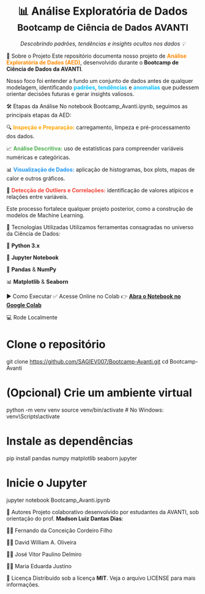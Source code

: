 <h1 align="center">📊 Análise Exploratória de Dados <small><br>Bootcamp de Ciência de Dados AVANTI</small></h1> <p align="center"> <em>Descobrindo padrões, tendências e insights ocultos nos dados 💡</em> </p>
🧠 Sobre o Projeto
Este repositório documenta nosso projeto de <strong><span style="color:#ff8800">Análise Exploratória de Dados (AED)</span></strong>, desenvolvido durante o <strong>Bootcamp de Ciência de Dados da AVANTI</strong>.

Nosso foco foi entender a fundo um conjunto de dados antes de qualquer modelagem, identificando <span style="color:#00bfff"><strong>padrões</strong></span>, <span style="color:#00bfff"><strong>tendências</strong></span> e <span style="color:#00bfff"><strong>anomalias</strong></span> que pudessem orientar decisões futuras e gerar insights valiosos.

🛠️ Etapas da Análise
No notebook Bootcamp_Avanti.ipynb, seguimos as principais etapas da AED:

🔍 <strong><span style="color:#ffa500">Inspeção e Preparação:</span></strong> carregamento, limpeza e pré-processamento dos dados.

📈 <strong><span style="color:#4caf50">Análise Descritiva:</span></strong> uso de estatísticas para compreender variáveis numéricas e categóricas.

📊 <strong><span style="color:#2196f3">Visualização de Dados:</span></strong> aplicação de histogramas, box plots, mapas de calor e outros gráficos.

🚨 <strong><span style="color:#f44336">Detecção de Outliers e Correlações:</span></strong> identificação de valores atípicos e relações entre variáveis.

Este processo fortalece qualquer projeto posterior, como a construção de modelos de Machine Learning.

🧰 Tecnologias Utilizadas
Utilizamos ferramentas consagradas no universo da Ciência de Dados:

🐍 <strong>Python 3.x</strong>

📒 <strong>Jupyter Notebook</strong>

🧮 <strong>Pandas</strong> & <strong>NumPy</strong>

📊 <strong>Matplotlib</strong> & <strong>Seaborn</strong>

▶️ Como Executar
✅ Acesse Online no Colab
👉 <a href="https://colab.research.google.com/drive/12l4xJ4qjSdDmx2UmUJ9unQDMjGMz0YnP"><strong>Abra o Notebook no Google Colab</strong></a>

💻 Rode Localmente
# Clone o repositório
git clone https://github.com/SAGIEV007/Bootcamp-Avanti.git
cd Bootcamp-Avanti

# (Opcional) Crie um ambiente virtual
python -m venv venv
source venv/bin/activate  # No Windows: venv\Scripts\activate

# Instale as dependências
pip install pandas numpy matplotlib seaborn jupyter

# Inicie o Jupyter
jupyter notebook Bootcamp_Avanti.ipynb


👥 Autores
Projeto colaborativo desenvolvido por estudantes da AVANTI, sob orientação do prof. <strong>Madson Luiz Dantas Dias</strong>:

👨‍💻 Fernando da Conceição Cordeiro Filho

👨‍💻 David William A. Oliveira

👨‍💻 José Vitor Paulino Delmiro

👩‍💻 Maria Eduarda Justino

📄 Licença
Distribuído sob a licença <strong>MIT</strong>. Veja o arquivo LICENSE para mais informações.
